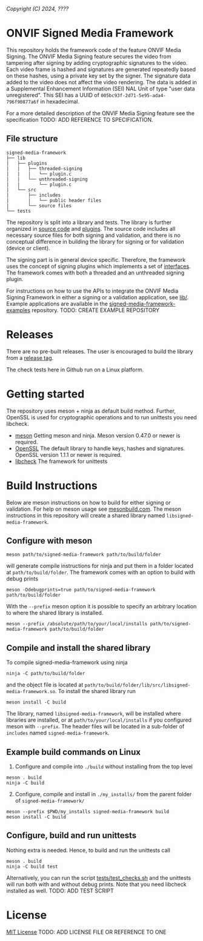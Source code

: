 *Copyright (C) 2024, ????*

# ONVIF Signed Media Framework
This repository holds the framework code of the feature ONVIF Media Signing. The ONVIF
Media Signing feature secures the video from tampering after signing by adding
cryptographic signatures to the video. Each video frame is hashed and signatures are
generated repeatedly based on these hashes, using a private key set by the signer. The
signature data added to the video does not affect the video rendering. The data is added
in a Supplemental Enhancement Information (SEI) NAL Unit of type "user data unregistered".
This SEI has a UUID of `005bc93f-2d71-5e95-ada4-796f90877a6f` in hexadecimal.

For a more detailed description of the ONVIF Media Signing feature see the specification
TODO: ADD REFERENCE TO SPECIFICATION.

## File structure
```
signed-media-framework
├── lib
|   ├── plugins
|   |   ├── threaded-signing
|   |   |   └── plugin.c
|   |   └── unthreaded-signing
|   |       └── plugin.c
|   └── src
|       ├── includes
|       |   └── public header files
|       └── source files
└── tests
```

The repository is split into a library and tests. The library is further organized in
[source code](./lib/src/) and [plugins](./lib/plugins/). The source code includes all
necessary source files for both signing and validation, and there is no conceptual
difference in building the library for signing or for validation (device or client).

The signing part is in general device specific. Therefore, the framework uses the concept
of signing plugins which implements a set of
[interfaces](./lib/src/includes/onvif_media_signing_plugin.h). The framework comes with
both a threaded and an unthreaded signing plugin.

For instructions on how to use the APIs to integrate the ONVIF Media Signing Framework in
either a signing or a validation application, see [lib/](./lib/). Example applications are
available in the
[signed-media-framework-examples](https://github.com/onvif/signed-media-framework-examples)
repository.
TODO: CREATE EXAMPLE REPOSITORY

# Releases
There are no pre-built releases. The user is encouraged to build the library from a
[release tag](https://github.com/onvif/signed-media-framework/tags).

The check tests here in Github run on a Linux platform.

# Getting started
The repository uses meson + ninja as default build method. Further, OpenSSL is used for
cryptographic operations and to run unittests you need libcheck.
- [meson](https://mesonbuild.com/Getting-meson.html) Getting meson and ninja. Meson
version 0.47.0 or newer is required.
- [OpenSSL](https://www.openssl.org/) The default library to handle keys, hashes and
signatures. OpenSSL version 1.1.1 or newer is required.
- [libcheck](https://libcheck.github.io/check/) The framework for unittests

# Build Instructions
Below are meson instructions on how to build for either signing or validation. For help on
meson usage see [mesonbuild.com](https://mesonbuild.com/). The meson instructions in this
repository will create a shared library named `libsigned-media-framework`.

## Configure with meson
```
meson path/to/signed-media-framework path/to/build/folder
```
will generate compile instructions for ninja and put them in a folder located at
`path/to/build/folder`. The framework comes with an option to build with debug prints
```
meson -Ddebugprints=true path/to/signed-media-framework path/to/build/folder
```
With the `--prefix` meson option it is possible to specify an arbitrary location to where
the shared library is installed.
```
meson --prefix /absolute/path/to/your/local/installs path/to/signed-media-framework path/to/build/folder
```

## Compile and install the shared library
To compile signed-media-framework using ninja
```
ninja -C path/to/build/folder
```
and the object file is located at
`path/to/build/folder/lib/src/libsigned-media-framework.so`. To install the shared library
run
```
meson install -C build
```
The library, named `libsigned-media-framework`, will be installed where libraries are
installed, or at `path/to/your/local/installs` if you configured meson with `--prefix`.
The header files will be located in a sub-folder of `includes` named
`signed-media-framework`.

## Example build commands on Linux
1. Configure and compile into `./build` without installing from the top level
```
meson . build
ninja -C build
```
2. Configure, compile and install in `./my_installs/` from the parent folder of
`signed-media-framework/`
```
meson --prefix $PWD/my_installs signed-media-framework build
meson install -C build
```

## Configure, build and run unittests
Nothing extra is needed. Hence, to build and run the unittests call
```
meson . build
ninja -C build test
```
Alternatively, you can run the script
[tests/test_checks.sh](./tests/test_checks.sh) and the unittests will run both with and
without debug prints. Note that you need libcheck installed as well.
TODO: ADD TEST SCRIPT

# License
[MIT License](./LICENSE)
TODO: ADD LICENSE FILE OR REFERENCE TO ONE
